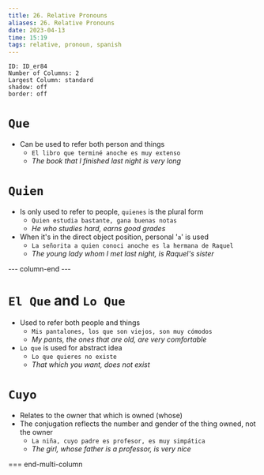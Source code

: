 ```yaml
---
title: 26. Relative Pronouns
aliases: 26. Relative Pronouns
date: 2023-04-13
time: 15:19
tags: relative, pronoun, spanish
---
```



```start-multi-column
ID: ID_er84
Number of Columns: 2
Largest Column: standard
shadow: off
border: off
```

# `Que`

- Can be used to refer both person and things
    - `El libro que terminé anoche es muy extenso`
    - *The book that I finished last night is very long*

# `Quien`

- Is only used to refer to people, `quienes` is the plural form
    - `Quien estudia bastante, gana buenas notas`
    - *He who studies hard, earns good grades*
- When it's in the direct object position, personal '`a`' is used
    - `La señorita a quien conoci anoche es la hermana de Raquel`
    - *The young lady whom I met last night, is Raquel's sister*


--- column-end ---


# `El Que` and `Lo Que`

- Used to refer both people and things
    - `Mis pantalones, los que son viejos, son muy cómodos`
    - *My pants, the ones that are old, are very comfortable*
- `Lo que` is used for abstract idea
    - `Lo que quieres no existe`
    - *That which you want, does not exist*

# `Cuyo`

- Relates to the owner that which is owned (whose)
- The conjugation reflects the number and gender of the thing owned, not the owner
    - `La niña, cuyo padre es profesor, es muy simpática`
    - *The girl, whose father is a professor, is very nice*

=== end-multi-column

